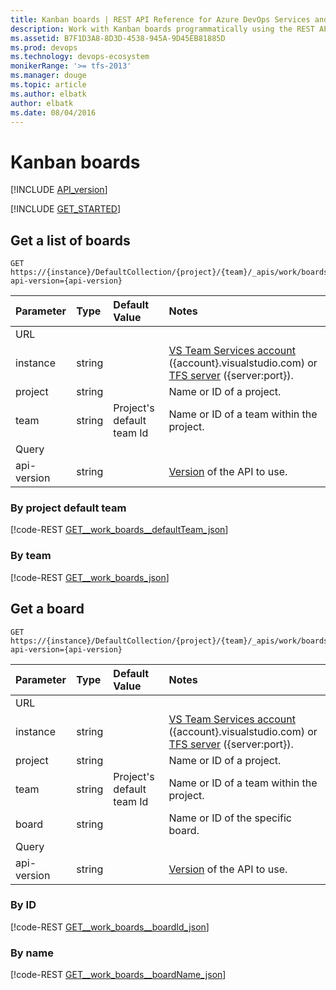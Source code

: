 ```yaml
---
title: Kanban boards | REST API Reference for Azure DevOps Services and Team Foundation Server
description: Work with Kanban boards programmatically using the REST APIs for Azure DevOps Services and Team Foundation Server. 
ms.assetid: B7F1D3A8-8D3D-4538-945A-9D45EB81885D
ms.prod: devops
ms.technology: devops-ecosystem
monikerRange: '>= tfs-2013'
ms.manager: douge
ms.topic: article
ms.author: elbatk
author: elbatk
ms.date: 08/04/2016
---
```


# Kanban boards
[!INCLUDE [API_version](../_data/version2-preview1.md)]

[!INCLUDE [GET_STARTED](../_data/get-started.md)]

## Get a list of boards
<a name="getalistofboards" />

```no-highlight
GET https://{instance}/DefaultCollection/{project}/{team}/_apis/work/boards?api-version={api-version}
```

| Parameter | Type    |Default Value | Notes	
|:----------|:--------|:------------ |:------------------------------
| URL
| instance  | string  | | [VS Team Services account](/azure/devops/integrate/get-started/rest/basics) ({account}.visualstudio.com) or [TFS server](/azure/devops/integrate/get-started/rest/basics) ({server:port}).
| project   | string  | | Name or ID of a project.
| team	    | string  | Project's default team Id| Name or ID of a team within the project.
| Query
| api-version | string  | | [Version](../../concepts/rest-api-versioning.md) of the API to use.

### By project default team

[!code-REST [GET__work_boards__defaultTeam_json](./_data/GET__work_boards__defaultTeam.json)]

### By team

[!code-REST [GET__work_boards_json](./_data/GET__work_boards_.json)]

## Get a board

```no-highlight
GET https://{instance}/DefaultCollection/{project}/{team}/_apis/work/boards/{board}?api-version={api-version}
```

| Parameter | Type    |Default Value | Notes	
|:----------|:--------|:------------ |:------------------------------
| URL
| instance  | string  | | [VS Team Services account](/azure/devops/integrate/get-started/rest/basics) ({account}.visualstudio.com) or [TFS server](/azure/devops/integrate/get-started/rest/basics) ({server:port}).
| project   | string  | | Name or ID of a project.
| team	    | string  | Project's default team Id| Name or ID of a team within the project.
| board	| string  || Name or ID of the specific board.
| Query
| api-version | string  || [Version](../../concepts/rest-api-versioning.md) of the API to use.

### By ID

[!code-REST [GET__work_boards__boardId_json](./_data/GET__work_boards__boardId_.json)]

### By name

[!code-REST [GET__work_boards__boardName_json](./_data/GET__work_boards__boardName_.json)]
